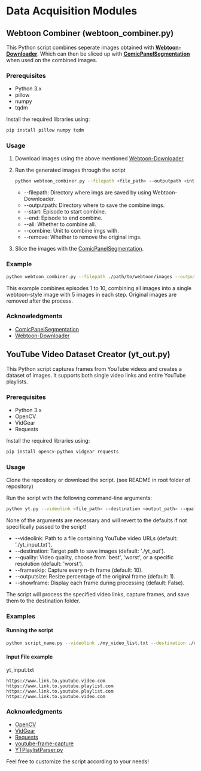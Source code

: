 # Data Acquisition Modules

## Webtoon Combiner (webtoon_combiner.py)

This Python script combines seperate images obtained with __[Webtoon-Downloader](https://github.com/Zehina/Webtoon-Downloader)__. Which can then be sliced up with __[ComicPanelSegmentation](https://github.com/reidenong/ComicPanelSegmentation)__ when used on the combined images.

### Prerequisites

- Python 3.x
- pillow
- numpy
- tqdm

Install the required libraries using:

```bash
pip install pillow numpy tqdm
```


### Usage

1. Download images using the above mentioned [Webtoon-Downloader](https://github.com/Zehina/Webtoon-Downloader)

2. Run the generated images through the script
    ```bash
    python webtoon_combiner.py --filepath <file_path> --outputpath <int:output_path> --start <int:start_episode> --end <end_episode> --all <True/False> --combine <int:Unit to combine imgs with> --remove <True/False>
    ```

    - --filepath: Directory where imgs are saved by using Webtoon-Downloader.
    - --outputpath: Directory where to save the combine imgs.
    - --start: Episode to start combine.
    - --end: Episode to end combine.
    - --all: Whether to combine all.
    - --combine: Unit to combine imgs with.
    - --remove: Whether to remove the original imgs.
3. Slice the images with the [ComicPanelSegmentation](https://github.com/reidenong/ComicPanelSegmentation).


### Example
```bash
python webtoon_combiner.py --filepath ./path/to/webtoon/images --outputpath ./path/to/save/combined/images --start 1 --end 10 --all True --combine 5 --remove True
```
This example combines episodes 1 to 10, combining all images into a single webtoon-style image with 5 images in each step. Original images are removed after the process.

### Acknowledgments
- [ComicPanelSegmentation](https://github.com/reidenong/ComicPanelSegmentation)
- [Webtoon-Downloader](https://github.com/Zehina/Webtoon-Downloader)

## YouTube Video Dataset Creator (yt_out.py)

This Python script captures frames from YouTube videos and creates a dataset of images. It supports both single video links and entire YouTube playlists.

### Prerequisites

- Python 3.x
- OpenCV
- VidGear
- Requests

Install the required libraries using:

```bash
pip install opencv-python vidgear requests
```

### Usage
Clone the repository or download the script. (see README in root folder of repository)

Run the script with the following command-line arguments:

```bash
python yt.py --videolink <file_path> --destination <output_path> --quality <video_quality> --frameskip <frame_skip> --outputsize <resize_percentage> --showframe <True_or_False>
```

None of the arguments are necessary and will revert to the defaults if not specifically passed to the script!
- --videolink: Path to a file containing YouTube video URLs (default: './yt_input.txt').
- --destination: Target path to save images (default: './yt_out').
- --quality: Video quality, choose from 'best', 'worst', or a specific resolution (default: 'worst').
- --frameskip: Capture every n-th frame (default: 10).
- --outputsize: Resize percentage of the original frame (default: 1).
- --showframe: Display each frame during processing (default: False).

The script will process the specified video links, capture frames, and save them to the destination folder.

### Examples

#### Running the script
```bash
python script_name.py --videolink ./my_video_list.txt --destination ./output_folder --quality best --frameskip 5 --outputsize 0.8 --showframe True
```

#### Input File example

yt_input.txt
```
https://www.link.to.youtube.video.com
https://www.link.to.youtube.playlist.com
https://www.link.to.youtube.playlist.com
https://www.link.to.youtube.video.com
```

### Acknowledgments
- [OpenCV](https://opencv.org/)
- [VidGear](https://abhitronix.github.io/vidgear/)
- [Requests](https://docs.python-requests.org/en/latest/)
- [youtube-frame-capture](https://github.com/qaixerabbas/youtube-frame-capture)
- [YTPlaylistParser.py](https://gist.github.com/Axeltherabbit/5b147d508faf1b5cd735a52bd916b1e4)

Feel free to customize the script according to your needs!

